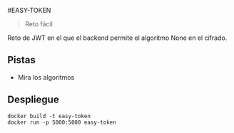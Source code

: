 #EASY-TOKEN
> Reto fácil

Reto de JWT en el que el backend permite el algoritmo None en el cifrado.

## Pistas
 * Mira los algoritmos

## Despliegue
 ```
 docker build -t easy-token
 docker run -p 5000:5000 easy-token
 ```
